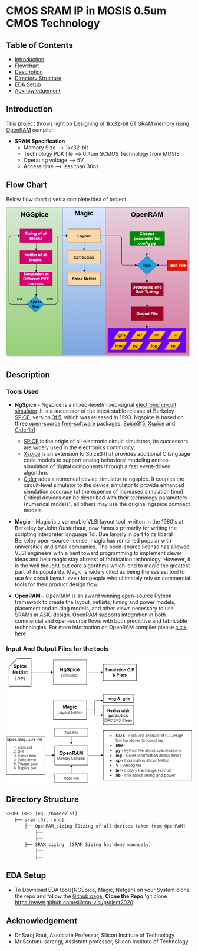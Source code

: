# CMOS SRAM IP in MOSIS 0.5um CMOS Technology
## Table of Contents
- [Introduction](https://github.com/akpatro-github/sram#Introduction)
- [Flowchart](https://github.com/akpatro-github/sram#Flowchart)
- [Description](https://github.com/akpatro-github/sram#Description)
- [Directory Structure](https://github.com/akpatro-github/sram#Directory-Structure)
- [EDA Setup](https://github.com/akpatro-github/sram#EDA-setup)
- [Acknowledgement](https://github.com/akpatro-github/sram#Acknowledgement)

## Introduction
This project throws light on Designing of 1kx32-bit 6T SRAM memory using [OpenRAM](https://www.openidentityplatform.org/openam) compiler. 
 - **SRAM Specification** 
	 -  Memory Size --> 1kx32-bit
	 - Technology PDK file --> 0.4um SCMOS Technology from MOSIS
	 -  Operating voltage --> 5V
	 - Access time --> less than 30ns
## Flow Chart
 Below flow chart gives a complete idea of project.

![Flowchart](https://github.com/akpatro-github/sram/blob/master/Diagrams/Block%20Diagram/flow_chart.png)

## Description
### Tools Used

 - **NgSpice** - Ngspice is a mixed-level/mixed-signal [electronic circuit simulator](https://en.wikipedia.org/wiki/Electronic_circuit_simulation). It is a successor of the latest stable release of Berkeley [SPICE](https://en.wikipedia.org/wiki/SPICE "SPICE"), version [3f.5](http://embedded.eecs.berkeley.edu/pubs/downloads/spice/index.htm), which was released in 1993. Ngspice is based on three [open-source](https://en.wikipedia.org/wiki/Open-source_software "Free-software")  [free-software](https://en.wikipedia.org/wiki/Free-software) packages: [Spice3f5](http://embedded.eecs.berkeley.edu/pubs/downloads/spice/index.htm), [Xspice](http://ngspice.sourceforge.net/xspice.html) and [Cider1b1](http://www.eecs.berkeley.edu/Pubs/TechRpts/1993/2382.htm)
	-   [SPICE](https://en.wikipedia.org/wiki/SPICE) is the origin of all electronic circuit simulators, its successors are widely used in the electronics community.
	-   [Xspice](https://en.wikipedia.org/wiki/Ngspice#cite_note-5)  is an extension to Spice3 that provides additional C language code models to support analog behavioral modeling and co-simulation of digital components through a fast event-driven algorithm.
	-   [Cider](https://en.wikipedia.org/wiki/Ngspice#cite_note-6)  adds a numerical device simulator to ngspice. It couples the circuit-level simulator to the device simulator to provide enhanced simulation accuracy (at the expense of increased simulation time). Critical devices can be described with their technology parameters (numerical models), all others may use the original ngspice compact models.
	 
 - **Magic** - Magic is a venerable VLSI layout tool, written in the 1980's at Berkeley by John Ousterhout, now famous primarily for writing the scripting interpreter language Tcl. Due largely in part to its liberal Berkeley open-source license, magic has remained popular with universities and small companies. The open-source license has allowed VLSI engineers with a bent toward programming to implement clever ideas and help magic stay abreast of fabrication technology. However, it is the well thought-out core algorithms which lend to magic the greatest part of its popularity. Magic is widely cited as being the easiest tool to use for circuit layout, even for people who ultimately rely on commercial tools for their product design flow.
 -  **OpenRAM** - OpenRAM is an award winning open-source Python framework to create the layout, netlists, timing and power models, placement and routing models, and other views necessary to use SRAMs in ASIC design. OpenRAM supports integration in both commercial and open-source flows with both predictive and fabricable technologies. For more information on OpenRAM compiler please [click here](https://github.com/mguthaus/OpenRAM/blob/master/OpenRAM_ICCAD_2016_paper.pdf "OpenRAM")
### Input And Output Files for the tools 

![i/o Files](https://github.com/akpatro-github/sram/blob/master/Diagrams/Block%20Diagram/sram_io.png)

## Directory Structure
```bash
<HOME_DIR> [eg. /home/vlsi]
   ├── sram	[Git repo]
	   ├── OpenRAM_sizing [Sizing of all devices taken from OpenRAM]
		   ├──
		   ├──
       ├── SRAM_sizing	[SRAM Sizing has done mannualy]
	       ├──
	       ├──
```
## EDA Setup
- To Download EDA tools(NGSpice, Magic, Netgen) on your System clone the repo and follow the [Github page](https://www.github.com/silicon-vlsi/project2020).
**Clone the Repo**
'git clone https://www.github.com/silicon-vlsi/project2020'
## Acknowledgement
- Dr.Saroj Rout, Associate Professor, Silicon Institute of Technology
- Mr.Santunu sarangi, Assistant professor, Silicon Institute of Technology 

